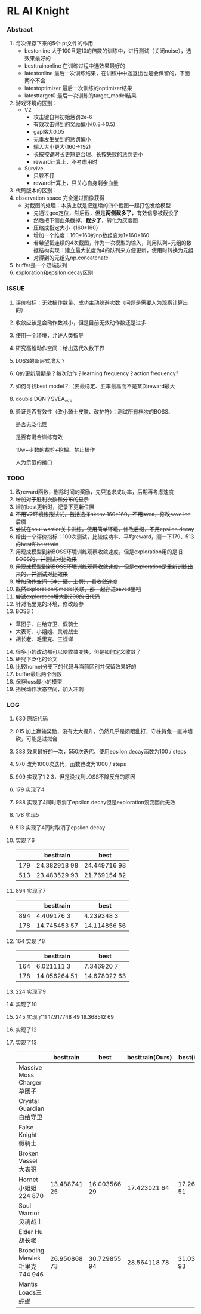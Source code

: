 # RL AI Knight

### Abstract

1. 每次保存下来的5个.pt文件的作用
   - bestonline 大于100且是10的倍数的训练中，进行测试（关闭noise），选效果最好的
   - besttrainonline 在训练过程中选效果最好的
   - latestonline 最后一次训练结果，在训练中中途退出也是会保留的，下面两个不会
   - latestoptimizer 最后一次训练的optimizer结果
   - latesttarget0 最后一次训练的target_model结果
2. 游戏环境的区别：
   - V2
     - 攻击键自带初始惩罚2e-6
     - 有效攻击得到的奖励偏小(0.8->0.5)
     - gap略大0.05
     - 无事发生受到的惩罚偏小
     - 输入大小更大(160->192)
     - 长按按键时长更短更合理、长按失败的惩罚更小
     - reward计算上，不考虑用时
   - Survive
     - 只躲不打
     - reward计算上，只关心自身剩余血量
3. 代码版本的区别：
4. observation space 完全通过图像获得
   - 对截图的处理：本质上就是把连续的四个截图一起打包发给模型
     - 先通过geo定位，然后截，但是**两侧截多了**，有效信息被截没了
     - 然后把下侧血条截掉，**截少了**，转化为灰度图
     - 压缩成指定大小（160*160）
     - 增加一个维度：160\*160的np数组变为1\*160*160
     - 若希望把连续的4次截图，作为一次模型的输入，则用队列+元组的数据结构实现：建立最大长度为4的队列来方便更新，使用时转换为元组
     - 对得到的元组先np.concatenate
5. buffer是一个双端队列
6. exploration和epsilon decay区别

### ISSUE

1. 评价指标：无效操作数量、成功主动躲避次数（问题是需要人为观察计算出的）

2. 收敛应该是会动作数减小，但是目前无效动作数还是过多

3. 使用一个环境，允许人类指导

4. 研究高维动作空间：给出迭代次数下界

5. LOSS的断层式增大？

6. Q的更新周期是？每次动作？learning frequency？action frequency?

7. 如何寻找best model？（要最稳定、胜率最高而不是某次reward最大

8. double DQN？SVEA。。。

9. 验证是否有效性（改小骑士皮肤、改护符）：测试所有档次的BOSS、

   是否无泛化性

   是否有混合训练有效

   10w+步数的裁剪+挖掘、禁止操作

   人为示范的接口

### TODO

1. ~~改reward函数，删除时间的奖励，先只追求成功率，后期再考虑速度~~
2. ~~增加对于胜利次数和分布的显示~~
3. ~~增加best更新时，记录下更新位置~~
4. ~~不用V2环境跑跑试试，包括选择hkenv 160\*160，不用svea，修改save loc后缀~~
5. ~~尝试在soul warrior关卡训练，使用简单环境，修改后缀，不用epsilon decay~~
6. ~~给出一个评价指标：100次测试，比较成功率、平均reward，测一下179、513的best和besttrain~~
7. ~~用现成模型到新BOSS环境训练观察收敛速度，但是exploration用的是旧BOSS的，并测试对比效果~~
8. ~~用现成模型到新BOSS环境训练观察收敛速度，但是exploration是重新训练出来的，并测试对比效果~~
9. ~~增加动作空间（冲、砸、上劈），看收敛速度~~
10. ~~既然exploration和model关联，那一起存进saved里吧~~
11. ~~尝试exploration增大到200的旧代码~~
12. 针对毛里克的环境，修改超参
13. BOSS：
   - 草团子、白给守卫、假骑士
   - 大表哥、小姐姐、灵魂战士
   - 胡长老、毛里克、三螳螂
14. 很多小的改动都可以使收敛变快，但是如何定义收敛了
15. 研究下泛化的论文 
16. 比较hornet分支下的代码与当前区别并保留效果好的
17. buffer最后两个函数
18. 保存loss最小的模型
19. 拓展动作状态空间，加入冲刺

### LOG

1. 630 原版代码

2. 015 加上赢输奖励，没有太大提升，仍然几乎是闭眼乱打，守株待兔一直冲墙砍，可能是过拟合

3. 388 效果最好的一次，550次迭代、使用epsilon decay函数为100 / steps

4. 970 改为1000次迭代，函数也改为1000 / steps

5. 909 实现了1 2 3，但是没找到LOSS不降反升的原因

6. 179 实现了4

7. 988 实现了4同时取消了epsilon decay但是exploration没变因此无效

8. 178 实现5

9. 513 实现了4同时取消了epsilon decay

10. 实现了6

    |      | besttrain    | best         |
    | ---- | ------------ | ------------ |
    | 179  | 24.382918 98 | 24.449716 98 |
    | 513  | 23.483529 93 | 21.769154 82 |

11. 894 实现了7

    |      | besttrain    | best         |
    | ---- | ------------ | ------------ |
    | 894  | 4.409176 3   | 4.239348 3   |
    | 178  | 14.745453 57 | 14.114856 56 |

12. 164 实现了8

    |      | besttrain    | best         |
    | ---- | ------------ | ------------ |
    | 164  | 6.021111 3   | 7.346920 7   |
    | 178  | 14.056264 51 | 14.678022 63 |

13. 224 实现了9

14. 实现了10

15. 245 实现了11 17.917748 49 19.368512 69

16. 实现了12

17. 实现了13

    |                               | besttrain    | best         | besttrain(Ours) | best(Ours)   |
    | ----------------------------- | ------------ | ------------ | --------------- | ------------ |
    | Massive Moss Charger 草团子   |              |              |                 |              |
    | Crystal Guardian 白给守卫     |              |              |                 |              |
    | False Knight 假骑士           |              |              |                 |              |
    | Broken Vessel 大表哥          |              |              |                 |              |
    | Hornet  小姐姐 224 870        | 13.488741 25 | 16.003566 29 | 17.423021 64    | 17.266478 51 |
    | Soul Warrior灵魂战士          |              |              |                 |              |
    | Elder Hu 胡长老               |              |              |                 |              |
    | Brooding Mawlek毛里克 744 946 | 26.950868 73 | 30.729855 94 | 28.564118 78    | 31.035190 93 |
    | Mantis Loads三螳螂            |              |              |                 |              |

    
